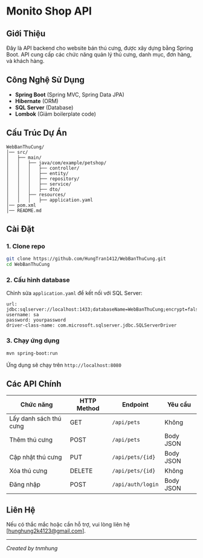 # Monito Shop API

## Giới Thiệu
Đây là API backend cho website bán thú cưng, được xây dựng bằng Spring Boot. API cung cấp các chức năng quản lý thú cưng, danh mục, đơn hàng, và khách hàng.

## Công Nghệ Sử Dụng
- **Spring Boot** (Spring MVC, Spring Data JPA)
- **Hibernate** (ORM)
- **SQL Server** (Database)
- **Lombok** (Giảm boilerplate code)

## Cấu Trúc Dự Án
```
WebBanThuCung/
│── src/
│   ├── main/
│   │   ├── java/com/example/petshop/
│   │   │   ├── controller/
│   │   │   ├── entity/
│   │   │   ├── repository/
│   │   │   ├── service/
│   │   │   ├── dto/
│   │   ├── resources/
│   │   │   ├── application.yaml
│── pom.xml
│── README.md
```

## Cài Đặt
### 1. Clone repo
```sh
git clone https://github.com/HungTran1412/WebBanThuCung.git
cd WebBanThuCung
```

### 2. Cấu hình database
Chỉnh sửa `application.yaml` để kết nối với SQL Server:
```properties
url: jdbc:sqlserver://localhost:1433;databaseName=WebBanThuCung;encrypt=false
username: sa
password: yourpassword
driver-class-name: com.microsoft.sqlserver.jdbc.SQLServerDriver
```

### 3. Chạy ứng dụng
```sh
mvn spring-boot:run
```
Ứng dụng sẽ chạy trên `http://localhost:8080`

## Các API Chính
| Chức năng          | HTTP Method | Endpoint             | Yêu cầu |
|--------------------|------------|----------------------|---------|
| Lấy danh sách thú cưng | GET        | `/api/pets`          | Không |
| Thêm thú cưng      | POST       | `/api/pets`          | Body JSON |
| Cập nhật thú cưng  | PUT        | `/api/pets/{id}`     | Body JSON |
| Xóa thú cưng       | DELETE     | `/api/pets/{id}`     | Không |
| Đăng nhập         | POST       | `/api/auth/login`    | Body JSON |

## Liên Hệ
Nếu có thắc mắc hoặc cần hỗ trợ, vui lòng liên hệ [hunghung2k4123@gmail.com].

---

*Created by tnmhung*

